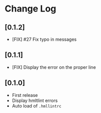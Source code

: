 # Change Log

## [0.1.2]

- [FIX] #27 Fix typo in messages

## [0.1.1]

- [FIX] Display the error on the proper line

## [0.1.0]

- First release
- Display hmltlint errors
- Auto load of `.hmllintrc`
